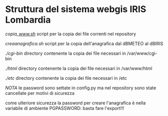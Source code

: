 # Struttura del sistema webgis IRIS Lombardia

*copia_www.sh*       script per la copia dei file correnti nel repository

*creaanagrafica.sh*  script per la copia dell'anagrafica dal dBMETEO al dBIRIS

*./cgi-bin*          directory contenente la copia dei file necessari in /var/www/cgi-bin

*./html*             directory contenente la copia dei file necessari in /var/www/html

*./etc*              directory contenente la copia dei file necessari in /etc

*NOTA* le password sono settate in config.py ma nel repository sono state cancellate per motivi di sicurezza

come ulteriore sicurezza la password per creare l'anagrafica è nella variabile di ambiente PGPASSWORD: basta fare l'export!!!
